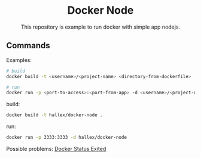 <h1 align="center">
  Docker Node
</h1>

<p align="center">
  This repository is example to run docker with simple app nodejs.
</p>

## Commands

Examples:

```bash
# build
docker build -t <username>/<project-name> <directory-from-dockerfile>

# run
docker run -p <port-to-access>:<port-from-app> -d <username>/<project-name>
```

build:

```bash
docker build -t hallex/docker-node .
```

run:

```bash
docker run -p 3333:3333 -d hallex/docker-node
```

Possible problems:
[Docker Status Exited](https://stackoverflow.com/questions/62615082/docker-status-exited-127-on-mac)
